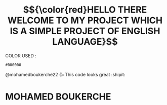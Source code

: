# $${\color{red}HELLO THERE WELCOME TO MY PROJECT WHICH IS A SIMPLE PROJECT OF ENGLISH LANGUAGE}$$
COLOR USED :

  `#000000`

@mohamedboukerche22 :+1: This code looks great  :shipit:
# MOHAMED BOUKERCHE
